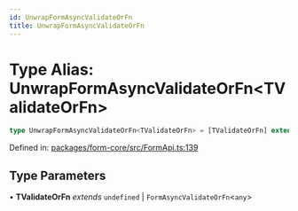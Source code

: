 ```yaml
---
id: UnwrapFormAsyncValidateOrFn
title: UnwrapFormAsyncValidateOrFn
---
```


<!-- DO NOT EDIT: this page is autogenerated from the type comments -->

# Type Alias: UnwrapFormAsyncValidateOrFn\<TValidateOrFn\>

```ts
type UnwrapFormAsyncValidateOrFn<TValidateOrFn> = [TValidateOrFn] extends [FormValidateAsyncFn<any>] ? Awaited<ReturnType<TValidateOrFn>> : [TValidateOrFn] extends [StandardSchemaV1<any, any>] ? Record<string, StandardSchemaV1Issue[]> : undefined;
```

Defined in: [packages/form-core/src/FormApi.ts:139](https://github.com/TanStack/form/blob/main/packages/form-core/src/FormApi.ts#L139)

## Type Parameters

• **TValidateOrFn** *extends* `undefined` \| `FormAsyncValidateOrFn`\<`any`\>
